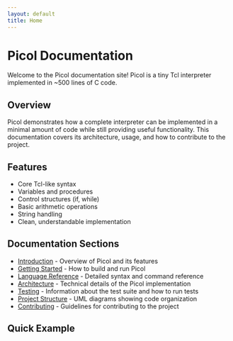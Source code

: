 ```yaml
---
layout: default
title: Home
---
```


# Picol Documentation

Welcome to the Picol documentation site! Picol is a tiny Tcl interpreter implemented in ~500 lines of C code.

## Overview

Picol demonstrates how a complete interpreter can be implemented in a minimal amount of code while still providing useful functionality. This documentation covers its architecture, usage, and how to contribute to the project.

## Features

- Core Tcl-like syntax
- Variables and procedures
- Control structures (if, while)
- Basic arithmetic operations
- String handling
- Clean, understandable implementation

## Documentation Sections

- [Introduction](introduction.md) - Overview of Picol and its features
- [Getting Started](getting-started.md) - How to build and run Picol
- [Language Reference](reference/README.md) - Detailed syntax and command reference
- [Architecture](architecture.md) - Technical details of the Picol implementation
- [Testing](testing.md) - Information about the test suite and how to run tests
- [Project Structure](project_structure.md) - UML diagrams showing code organization
- [Contributing](contributing.md) - Guidelines for contributing to the project

## Quick Example